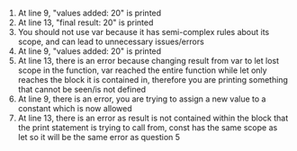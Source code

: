 1. At line 9, "values added: 20" is printed
2. At line 13, "final result: 20" is printed
3. You should not use var because it has semi-complex rules about its scope, and can lead to unnecessary issues/errors
4. At line 9, "values added: 20" is printed
5. At line 13, there is an error because changing result from var to let lost scope in the function, var reached the entire function while let only reaches the block it is contained in, therefore you are printing something that cannot be seen/is not defined
6. At line 9, there is an error, you are trying to assign a new value to a constant which is now allowed
7. At line 13, there is an error as result is not contained within the block that the print statement is trying to call from, const has the same scope as let so it will be the same error as question 5
